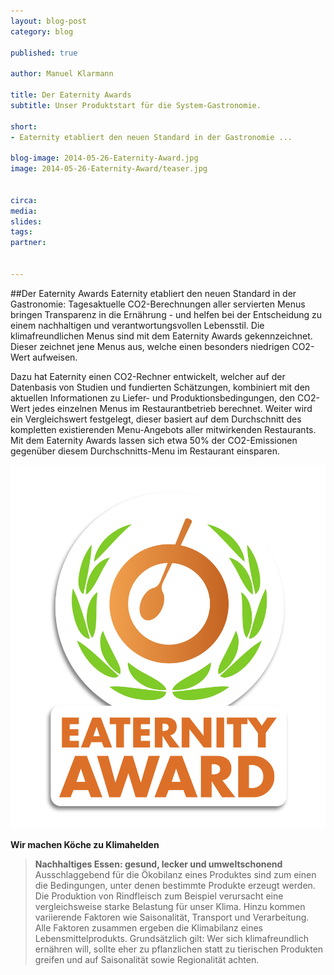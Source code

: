 ```yaml
---
layout: blog-post
category: blog

published: true

author: Manuel Klarmann

title: Der Eaternity Awards
subtitle: Unser Produktstart für die System-Gastronomie.

short: 
- Eaternity etabliert den neuen Standard in der Gastronomie ...

blog-image: 2014-05-26-Eaternity-Award.jpg
image: 2014-05-26-Eaternity-Award/teaser.jpg


circa: 
media: 
slides:
tags:
partner:


---
```




##Der Eaternity Awards
Eaternity etabliert den neuen Standard in der Gastronomie: Tagesaktuelle CO2-Berechnungen aller servierten Menus bringen Transparenz in die Ernährung - und helfen bei der Entscheidung zu einem nachhaltigen und verantwortungsvollen Lebensstil. Die klimafreundlichen Menus sind mit dem Eaternity Awards gekennzeichnet. Dieser zeichnet jene Menus aus, welche einen besonders niedrigen CO2-Wert aufweisen.

Dazu hat Eaternity einen CO2-Rechner entwickelt, welcher auf der Datenbasis von Studien und fundierten Schätzungen, kombiniert mit den aktuellen Informationen zu Liefer- und Produktionsbedingungen, den CO2-Wert jedes einzelnen Menus im Restaurantbetrieb berechnet. Weiter wird ein Vergleichswert festgelegt, dieser basiert auf dem Durchschnitt des kompletten existierenden Menu-Angebots aller mitwirkenden Restaurants. Mit dem Eaternity Awards lassen sich etwa 50% der CO2-Emissionen gegenüber diesem Durchschnitts-Menu im Restaurant einsparen.


![Eaternity Awards](/img/blog/2014-05-26-Eaternity-Award/Eatenity-Award-big.png "Eaternity Awards")


**Wir machen Köche zu Klimahelden**



> **Nachhaltiges Essen: gesund, lecker und umweltschonend**
> Ausschlaggebend für die Ökobilanz eines Produktes sind zum einen die Bedingungen, unter denen bestimmte Produkte erzeugt werden. Die Produktion von Rindfleisch zum Beispiel verursacht eine vergleichsweise starke Belastung für unser Klima. Hinzu kommen variierende Faktoren wie Saisonalität, Transport und Verarbeitung. Alle Faktoren zusammen ergeben die Klimabilanz eines Lebensmittelprodukts. Grundsätzlich gilt: Wer sich klimafreundlich ernähren will, sollte eher zu pflanzlichen statt zu tierischen Produkten greifen und auf Saisonalität sowie Regionalität achten.


[compass]:http://www.compass-group.ch
[IUNR]:http://www.iunr.zhaw.ch/de.html
[eaternity]:http://www.eaternity.com






